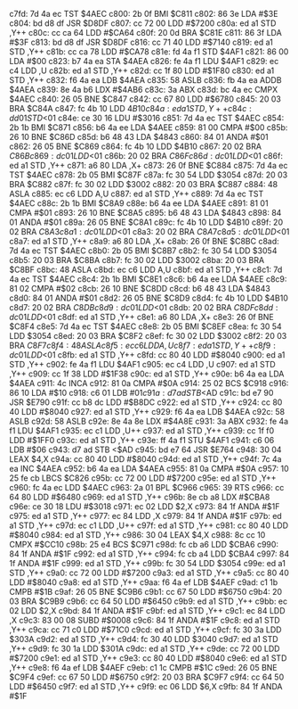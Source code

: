 c7fd: 7d 4a ec     TST    $4AEC
c800: 2b 0f        BMI    $C811
c802: 86 3e        LDA    #$3E
c804: bd d8 df     JSR    $D8DF
c807: cc 72 00     LDD    #$7200
c80a: ed a1        STD    ,Y++
c80c: cc ca 64     LDD    #$CA64
c80f: 20 0d        BRA    $C81E
c811: 86 3f        LDA    #$3F
c813: bd d8 df     JSR    $D8DF
c816: cc 71 40     LDD    #$7140
c819: ed a1        STD    ,Y++
c81b: cc ca 78     LDD    #$CA78
c81e: fd 4a f1     STD    $4AF1
c821: 86 00        LDA    #$00
c823: b7 4a ea     STA    $4AEA
c826: fe 4a f1     LDU    $4AF1
c829: ec c4        LDD    ,U
c82b: ed a1        STD    ,Y++
c82d: cc 1f 80     LDD    #$1F80
c830: ed a1        STD    ,Y++
c832: f6 4a ea     LDB    $4AEA
c835: 58           ASLB
c836: fb 4a ea     ADDB   $4AEA
c839: 8e 4a b6     LDX    #$4AB6
c83c: 3a           ABX
c83d: bc 4a ec     CMPX   $4AEC
c840: 26 05        BNE    $C847
c842: cc 67 80     LDD    #$6780
c845: 20 03        BRA    $C84A
c847: fc 4b 10     LDD    $4B10
c84a: ed a1        STD    ,Y++
c84c: dd 01        STD    <$01
c84e: ce 30 16     LDU    #$3016
c851: 7d 4a ec     TST    $4AEC
c854: 2b 1b        BMI    $C871
c856: b6 4a ee     LDA    $4AEE
c859: 81 00        CMPA   #$00
c85b: 26 10        BNE    $C86D
c85d: b6 48 43     LDA    $4843
c860: 84 01        ANDA   #$01
c862: 26 05        BNE    $C869
c864: fc 4b 10     LDD    $4B10
c867: 20 02        BRA    $C86B
c869: dc 01        LDD    <$01
c86b: 20 02        BRA    $C86F
c86d: dc 01        LDD    <$01
c86f: ed a1        STD    ,Y++
c871: a6 80        LDA    ,X+
c873: 26 0f        BNE    $C884
c875: 7d 4a ec     TST    $4AEC
c878: 2b 05        BMI    $C87F
c87a: fc 30 54     LDD    $3054
c87d: 20 03        BRA    $C882
c87f: fc 30 02     LDD    $3002
c882: 20 03        BRA    $C887
c884: 48           ASLA
c885: ec c6        LDD    A,U
c887: ed a1        STD    ,Y++
c889: 7d 4a ec     TST    $4AEC
c88c: 2b 1b        BMI    $C8A9
c88e: b6 4a ee     LDA    $4AEE
c891: 81 01        CMPA   #$01
c893: 26 10        BNE    $C8A5
c895: b6 48 43     LDA    $4843
c898: 84 01        ANDA   #$01
c89a: 26 05        BNE    $C8A1
c89c: fc 4b 10     LDD    $4B10
c89f: 20 02        BRA    $C8A3
c8a1: dc 01        LDD    <$01
c8a3: 20 02        BRA    $C8A7
c8a5: dc 01        LDD    <$01
c8a7: ed a1        STD    ,Y++
c8a9: a6 80        LDA    ,X+
c8ab: 26 0f        BNE    $C8BC
c8ad: 7d 4a ec     TST    $4AEC
c8b0: 2b 05        BMI    $C8B7
c8b2: fc 30 54     LDD    $3054
c8b5: 20 03        BRA    $C8BA
c8b7: fc 30 02     LDD    $3002
c8ba: 20 03        BRA    $C8BF
c8bc: 48           ASLA
c8bd: ec c6        LDD    A,U
c8bf: ed a1        STD    ,Y++
c8c1: 7d 4a ec     TST    $4AEC
c8c4: 2b 1b        BMI    $C8E1
c8c6: b6 4a ee     LDA    $4AEE
c8c9: 81 02        CMPA   #$02
c8cb: 26 10        BNE    $C8DD
c8cd: b6 48 43     LDA    $4843
c8d0: 84 01        ANDA   #$01
c8d2: 26 05        BNE    $C8D9
c8d4: fc 4b 10     LDD    $4B10
c8d7: 20 02        BRA    $C8DB
c8d9: dc 01        LDD    <$01
c8db: 20 02        BRA    $C8DF
c8dd: dc 01        LDD    <$01
c8df: ed a1        STD    ,Y++
c8e1: a6 80        LDA    ,X+
c8e3: 26 0f        BNE    $C8F4
c8e5: 7d 4a ec     TST    $4AEC
c8e8: 2b 05        BMI    $C8EF
c8ea: fc 30 54     LDD    $3054
c8ed: 20 03        BRA    $C8F2
c8ef: fc 30 02     LDD    $3002
c8f2: 20 03        BRA    $C8F7
c8f4: 48           ASLA
c8f5: ec c6        LDD    A,U
c8f7: ed a1        STD    ,Y++
c8f9: dc 01        LDD    <$01
c8fb: ed a1        STD    ,Y++
c8fd: cc 80 40     LDD    #$8040
c900: ed a1        STD    ,Y++
c902: fe 4a f1     LDU    $4AF1
c905: ec c4        LDD    ,U
c907: ed a1        STD    ,Y++
c909: cc 1f 38     LDD    #$1F38
c90c: ed a1        STD    ,Y++
c90e: b6 4a ea     LDA    $4AEA
c911: 4c           INCA
c912: 81 0a        CMPA   #$0A
c914: 25 02        BCS    $C918
c916: 86 10        LDA    #$10
c918: c6 01        LDB    #$01
c91a: d7 ad        STB    <$AD
c91c: bd e7 90     JSR    $E790
c91f: cc b8 dc     LDD    #$B8DC
c922: ed a1        STD    ,Y++
c924: cc 80 40     LDD    #$8040
c927: ed a1        STD    ,Y++
c929: f6 4a ea     LDB    $4AEA
c92c: 58           ASLB
c92d: 58           ASLB
c92e: 8e 4a 8e     LDX    #$4A8E
c931: 3a           ABX
c932: fe 4a f1     LDU    $4AF1
c935: ec c1        LDD    ,U++
c937: ed a1        STD    ,Y++
c939: cc 1f f0     LDD    #$1FF0
c93c: ed a1        STD    ,Y++
c93e: ff 4a f1     STU    $4AF1
c941: c6 06        LDB    #$06
c943: d7 ad        STB    <$AD
c945: bd e7 64     JSR    $E764
c948: 30 04        LEAX   $4,X
c94a: cc 80 40     LDD    #$8040
c94d: ed a1        STD    ,Y++
c94f: 7c 4a ea     INC    $4AEA
c952: b6 4a ea     LDA    $4AEA
c955: 81 0a        CMPA   #$0A
c957: 10 25 fe cb  LBCS   $C826
c95b: cc 72 00     LDD    #$7200
c95e: ed a1        STD    ,Y++
c960: fc 4a ec     LDD    $4AEC
c963: 2a 01        BPL    $C966
c965: 39           RTS
c966: cc 64 80     LDD    #$6480
c969: ed a1        STD    ,Y++
c96b: 8e cb a8     LDX    #$CBA8
c96e: ce 30 18     LDU    #$3018
c971: ec 02        LDD    $2,X
c973: 84 1f        ANDA   #$1F
c975: ed a1        STD    ,Y++
c977: ec 84        LDD    ,X
c979: 84 1f        ANDA   #$1F
c97b: ed a1        STD    ,Y++
c97d: ec c1        LDD    ,U++
c97f: ed a1        STD    ,Y++
c981: cc 80 40     LDD    #$8040
c984: ed a1        STD    ,Y++
c986: 30 04        LEAX   $4,X
c988: 8c cc 10     CMPX   #$CC10
c98b: 25 e4        BCS    $C971
c98d: fc cb a6     LDD    $CBA6
c990: 84 1f        ANDA   #$1F
c992: ed a1        STD    ,Y++
c994: fc cb a4     LDD    $CBA4
c997: 84 1f        ANDA   #$1F
c999: ed a1        STD    ,Y++
c99b: fc 30 54     LDD    $3054
c99e: ed a1        STD    ,Y++
c9a0: cc 72 00     LDD    #$7200
c9a3: ed a1        STD    ,Y++
c9a5: cc 80 40     LDD    #$8040
c9a8: ed a1        STD    ,Y++
c9aa: f6 4a ef     LDB    $4AEF
c9ad: c1 1b        CMPB   #$1B
c9af: 26 05        BNE    $C9B6
c9b1: cc 67 50     LDD    #$6750
c9b4: 20 03        BRA    $C9B9
c9b6: cc 64 50     LDD    #$6450
c9b9: ed a1        STD    ,Y++
c9bb: ec 02        LDD    $2,X
c9bd: 84 1f        ANDA   #$1F
c9bf: ed a1        STD    ,Y++
c9c1: ec 84        LDD    ,X
c9c3: 83 00 08     SUBD   #$0008
c9c6: 84 1f        ANDA   #$1F
c9c8: ed a1        STD    ,Y++
c9ca: cc 71 c0     LDD    #$71C0
c9cd: ed a1        STD    ,Y++
c9cf: fc 30 3a     LDD    $303A
c9d2: ed a1        STD    ,Y++
c9d4: fc 30 40     LDD    $3040
c9d7: ed a1        STD    ,Y++
c9d9: fc 30 1a     LDD    $301A
c9dc: ed a1        STD    ,Y++
c9de: cc 72 00     LDD    #$7200
c9e1: ed a1        STD    ,Y++
c9e3: cc 80 40     LDD    #$8040
c9e6: ed a1        STD    ,Y++
c9e8: f6 4a ef     LDB    $4AEF
c9eb: c1 1c        CMPB   #$1C
c9ed: 26 05        BNE    $C9F4
c9ef: cc 67 50     LDD    #$6750
c9f2: 20 03        BRA    $C9F7
c9f4: cc 64 50     LDD    #$6450
c9f7: ed a1        STD    ,Y++
c9f9: ec 06        LDD    $6,X
c9fb: 84 1f        ANDA   #$1F
